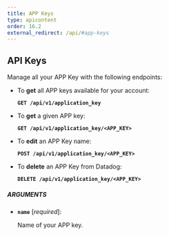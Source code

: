 ```yaml
---
title: APP Keys
type: apicontent
order: 16.2
external_redirect: /api/#app-keys
---
```


## API Keys

Manage all your APP Key with the following endpoints:

* To **get** all APP keys available for your account:

    **`GET /api/v1/application_key`**

* To **get** a given APP key:

    **`GET /api/v1/application_key/<APP_KEY>`**

* To **edit** an APP Key name:

    **`POST /api/v1/application_key/<APP_KEY>`**

* To **delete** an APP Key from Datadog:

    **`DELETE /api/v1/application_key/<APP_KEY>`**

##### ARGUMENTS

* **`name`** [*required*]:

    Name of your APP key.
